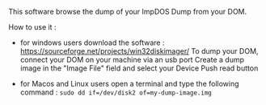 This software browse the dump of your ImpDOS Dump from your DOM. 

How to use it : 
- for windows users
 download the software : https://sourceforge.net/projects/win32diskimager/ 
 To dump your DOM, connect your DOM on your machine via an usb port
 Create a dump image in the "Image File" field and select your Device
 Push read button

- for Macos and Linux users 
 open a terminal and type the following command : `sudo dd if=/dev/disk2 of=my-dump-image.img`
  
